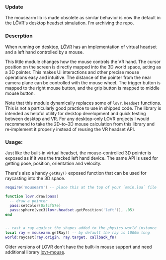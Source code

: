### Update

The mousearm lib is made obsolete as similar behavior is now the default in the LÖVR's desktop headset simulation. I'm archiving the repo.

### Descrption

When running on desktop, [LÖVR](https://github.com/bjornbytes/lovr) has an implementation of virtual headset and a left hand controlled by a mouse.

This little module changes how the mouse controls the VR hand. The cursor position on the screen is directly mapped into the 3D world space, acting as a 3D pointer. This makes UI interactions and other precise mouse operations easy and intuitive. The distance of the pointer from the near camera plane can be controlled with the mouse wheel. The trigger button is mapped to the right mouse button, and the grip button is mapped to middle mouse button.

Note that this module dynamically replaces some of `lovr.headset` functions. This is not a particularly good practice to use in shipped code. The library is intended as helpful utility for desktop development and quick testing between desktop and VR. For any desktop-only LOVR projects I would recommend to take the 2D-to-3D mouse calculation from this library and re-implement it properly instead of reusing the VR headset API.

### Usage:

Just like the built-in virtual headset, the mouse-controlled 3D pointer is exposed as if it was the tracked left hand device. The same API is used for getting pose, position, orientation and velocity.

There's also a handy `getRay()` exposed function that can be used for raycasting into the 3D space.

```lua
require('mousearm') -- place this at the top of your `main.lua` file

function lovr.draw(pass)
  -- draw a pointer
  pass:setColor(0xfcf57e)
  pass:sphere(vec3(lovr.headset.getPosition('left')), .05)
end


-- cast a ray against the shapes added to the physics world instance
local ray = mousearm.getRay() -- by default the ray is 1000m long
world:raycast(ray.origin, ray.target, callback_fn)
```

Older versions of LOVR don't have the built-in mouse support and need additional library [lovr-mouse](https://github.com/bjornbytes/lovr-mouse).

